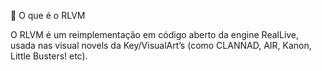 🔹 O que é o RLVM

O RLVM é um reimplementação em código aberto da engine RealLive, usada nas visual novels da Key/VisualArt’s (como CLANNAD, AIR, Kanon, Little Busters! etc).

